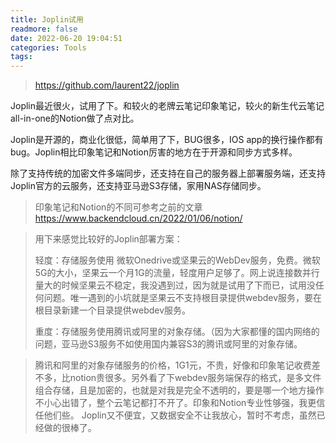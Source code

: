 ```yaml
---
title: Joplin试用
readmore: false
date: 2022-06-20 19:04:51
categories: Tools
tags:
---
```


> https://github.com/laurent22/joplin

Joplin最近很火，试用了下。和较火的老牌云笔记印象笔记，较火的新生代云笔记all-in-one的Notion做了点对比。

Joplin是开源的，商业化很低，简单用了下，BUG很多，IOS app的换行操作都有bug。Joplin相比印象笔记和Notion厉害的地方在于开源和同步方式多样。

除了支持传统的加密文件多端同步，还支持在自己的服务器上部署服务端，还支持Joplin官方的云服务，还支持亚马逊S3存储，家用NAS存储同步。

> 印象笔记和Notion的不同可参考之前的文章 <a href="https://www.backendcloud.cn/2022/01/06/notion/" target="_blank">https://www.backendcloud.cn/2022/01/06/notion/</a>

> 用下来感觉比较好的Joplin部署方案：
> 
> 轻度：存储服务使用 微软Onedrive或坚果云的WebDev服务，免费。微软5G的大小，坚果云一个月1G的流量，轻度用户足够了。网上说连接数并行量大的时候坚果云不稳定，我没遇到过，因为就是试用了下而已，试用没任何问题。唯一遇到的小坑就是坚果云不支持根目录提供webdev服务，要在根目录新建一个目录提供webdev服务。
> 
> 重度：存储服务使用腾讯或阿里的对象存储。（因为大家都懂的国内网络的问题，亚马逊S3服务不如使用国内兼容S3的腾讯或阿里的对象存储。

> 腾讯和阿里的对象存储服务的价格，1G1元，不贵，好像和印象笔记收费差不多，比notion贵很多。另外看了下webdev服务端保存的格式，是多文件组合存储，且是加密的，也就是对我是完全不透明的，要是哪一个地方操作不小心出错了，整个云笔记都打不开了。印象和Notion专业性够强，我更信任他们些。 Joplin又不便宜，又数据安全不让我放心，暂时不考虑，虽然已经做的很棒了。

